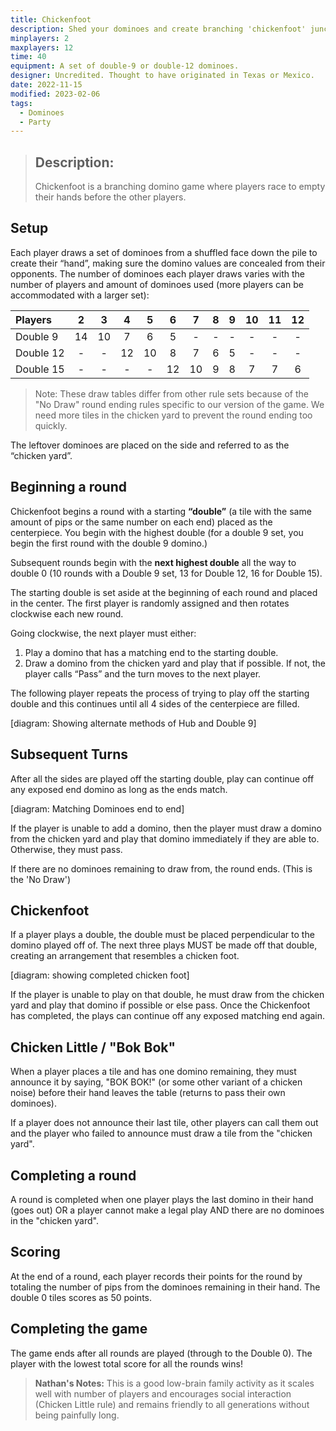 ```yaml
---
title: Chickenfoot
description: Shed your dominoes and create branching 'chickenfoot' junctions.
minplayers: 2
maxplayers: 12
time: 40
equipment: A set of double-9 or double-12 dominoes.
designer: Uncredited. Thought to have originated in Texas or Mexico.
date: 2022-11-15
modified: 2023-02-06
tags:
  - Dominoes
  - Party
---
```


> ## Description:
>
> Chickenfoot is a branching domino game where players race to empty their hands before the other players.

## Setup

Each player draws a set of dominoes from a shuffled face down the pile to create their “hand”, making sure the domino values are concealed from their opponents. The number of dominoes each player draws varies with the number of players and amount of dominoes used (more players can be accommodated with a larger set):

<div class="table-full">

|Players  |2    |3    |4    |5    |6    |7    |8    |9    |10   |11   |12   |
|:---     |:---:|:---:|:---:|:---:|:---:|:---:|:---:|:---:|:---:|:---:|:---:|
|Double 9 |14   |10   |7    |6    |5    |-    |-    |-    |-    |-    |-    |
|Double 12|-    |-    |12   |10   |8    |7    |6    |5    |-    |-    |-    |
|Double 15|-    |-    |-    |-    |12   |10   |9    |8    |7    |7    |6    |

</div>

> Note: These draw tables differ from other rule sets because of the "No Draw" round ending rules specific to our version of the game. We need more tiles in the chicken yard to prevent the round ending too quickly.

The leftover dominoes are placed on the side and referred to as the “chicken yard”.

## Beginning a round

Chickenfoot begins a round with a starting **“double”** (a tile with the same amount of pips or the same number on each end) placed as the centerpiece. You begin with the highest double (for a double 9 set, you begin the first round with the double 9 domino.)

Subsequent rounds begin with the **next highest double** all the way to double 0 (10 rounds with a Double 9 set, 13 for Double 12, 16 for Double 15).

The starting double is set aside at the beginning of each round and placed in the center. The first player is randomly assigned and then rotates clockwise each new round.

Going clockwise, the next player must either:

1. Play a domino that has a matching end to the starting double.
2. Draw a domino from the chicken yard and play that if possible. If not, the player calls “Pass” and the turn moves to the next player.

The following player repeats the process of trying to play off the starting double and this continues until all 4 sides of the centerpiece are filled.

[diagram: Showing alternate methods of Hub and Double 9]


## Subsequent Turns

After all the sides are played off the starting double, play can continue off any exposed end domino as long as the ends match.

[diagram: Matching Dominoes end to end]

If the player is unable to add a domino, then the player must draw a domino from the chicken yard and play that domino immediately if they are able to. Otherwise, they must pass.

If there are no dominoes remaining to draw from, the round ends. (This is the 'No Draw')

## Chickenfoot

If a player plays a double, the double must be placed perpendicular to the domino played off of. The next three plays MUST be made off that double, creating an arrangement that resembles a chicken foot.

[diagram: showing completed chicken foot]

If the player is unable to play on that double, he must draw from the chicken yard and play that domino if possible or else pass. Once the Chickenfoot has completed, the plays can continue off any exposed matching end again.

## Chicken Little / "Bok Bok"

When a player places a tile and has one domino remaining, they must announce it by saying, "BOK BOK!" (or some other variant of a chicken noise) before their hand leaves the table (returns to pass their own dominoes).

If a player does not announce their last tile, other players can call them out and the player who failed to announce must draw a tile from the "chicken yard".

## Completing a round

A round is completed when one player plays the last domino in their hand (goes out) OR a player cannot make a legal play AND there are no dominoes in the "chicken yard".

## Scoring

At the end of a round, each player records their points for the round by totaling the number of pips from the dominoes remaining in their hand. The double 0 tiles scores as 50 points.

## Completing the game

The game ends after all rounds are played (through to the Double 0). The player with the lowest total score for all the rounds wins!

> **Nathan's Notes:** This is a good low-brain family activity as it scales well with number of players and encourages social interaction (Chicken Little rule) and remains friendly to all generations without being painfully long.
